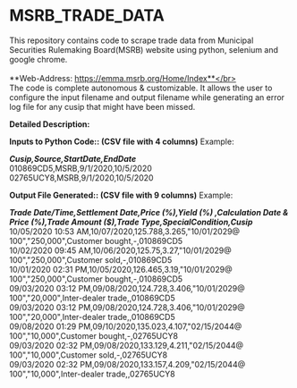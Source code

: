 # MSRB_TRADE_DATA
This repository contains code to scrape trade data from Municipal Securities Rulemaking Board(MSRB) website using python, selenium and google chrome.</br></br>
**Web-Address: https://emma.msrb.org/Home/Index**</br></br>
The code is complete autonomous & customizable. It allows the user to configure the input filename and output filename while generating an error log file for any cusip that might have been missed.

**Detailed Description:**

**Inputs to Python Code:: (CSV file with 4 columns)** Example:

***Cusip,Source,StartDate,EndDate***<br/>
010869CD5,MSRB,9/1/2020,10/5/2020<br/>
02765UCY8,MSRB,9/1/2020,10/5/2020<br/>


**Output File Generated:: (CSV file with 9 columns)** Example:

***Trade Date/Time,Settlement Date,Price (%),Yield (%)	,Calculation Date & Price (%),Trade Amount ($),Trade Type,SpecialCondition,Cusip*** <br/>
10/05/2020 10:53 AM,10/07/2020,125.788,3.265,"10/01/2029@ 100","250,000",Customer bought,-,010869CD5<br/>
10/02/2020 09:45 AM,10/06/2020,125.75,3.27,"10/01/2029@ 100","250,000",Customer sold,-,010869CD5<br/>
10/01/2020 02:31 PM,10/05/2020,126.465,3.19,"10/01/2029@ 100","250,000",Customer bought,-,010869CD5 <br/>
09/03/2020 03:12 PM,09/08/2020,124.728,3.406,"10/01/2029@ 100","20,000",Inter-dealer trade,,010869CD5<br/>
09/03/2020 03:12 PM,09/08/2020,124.728,3.406,"10/01/2029@ 100","20,000",Inter-dealer trade,,010869CD5<br/>
09/08/2020 01:29 PM,09/10/2020,135.023,4.107,"02/15/2044@ 100","10,000",Customer bought,-,02765UCY8<br/>
09/03/2020 02:32 PM,09/08/2020,133.129,4.211,"02/15/2044@ 100","10,000",Customer sold,-,02765UCY8<br/>
09/03/2020 02:32 PM,09/08/2020,133.157,4.209,"02/15/2044@ 100","10,000",Inter-dealer trade,,02765UCY8<br/>







